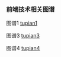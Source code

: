 ### 前端技术相关图谱

图谱1
[tupian1](/mdsource/img/jishuzhan1.png)

图谱3
[tupian3](/mdsource/img/jishuzhan3.png)

图谱4
[tupian4](/mdsource/img/jishuzhan4.png)